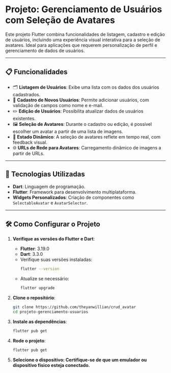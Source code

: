 # Projeto: Gerenciamento de Usuários com Seleção de Avatares

Este projeto Flutter combina funcionalidades de listagem, cadastro e edição de usuários, incluindo uma experiência visual interativa para a seleção de avatares. Ideal para aplicações que requerem personalização de perfil e gerenciamento de dados de usuários.

---

## 📋 Funcionalidades
- 🗂️ **Listagem de Usuários**: Exibe uma lista com os dados dos usuários cadastrados.
- 📝 **Cadastro de Novos Usuários**: Permite adicionar usuários, com validação de campos como nome e e-mail.
- ✏️ **Edição de Usuários**: Possibilita atualizar dados de usuários existentes.
- 🖼️ **Seleção de Avatares**: Durante o cadastro ou edição, é possível escolher um avatar a partir de uma lista de imagens.
- 🔄 **Estado Dinâmico**: A seleção de avatares reflete em tempo real, com feedback visual.
- 🌐 **URLs de Rede para Avatares**: Carregamento dinâmico de imagens a partir de URLs.

---

## 🚀 Tecnologias Utilizadas

- **Dart**: Linguagem de programação.
- **Flutter**: Framework para desenvolvimento multiplataforma.
- **Widgets Personalizados**: Criação de componentes como `SelectableAvatar` e `AvatarSelector`.

---

## 🛠️ Como Configurar o Projeto

1. **Verifique as versões do Flutter e Dart**:
    - **Flutter**: 3.19.0
    - **Dart**: 3.3.0
    - Verifique suas versões instaladas:
      ```bash
      flutter --version
      ```
    - Atualize se necessário:
      ```bash
      flutter upgrade
      ```

2. **Clone o repositório**:
   ```bash
   git clone https://github.com/theyanwillian/crud_avatar
   cd projeto-gerenciamento-usuarios
   ```
   
3. **Instale as dependências**:
   ```bash
   flutter pub get
   ```
   
4. **Rode o projeto**:
   ```bash
   flutter pub get
   ```
   
5. **Selecione o dispositivo: Certifique-se de que um emulador ou dispositivo físico esteja conectado.**

